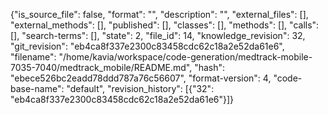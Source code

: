 {"is_source_file": false, "format": "", "description": "", "external_files": [], "external_methods": [], "published": [], "classes": [], "methods": [], "calls": [], "search-terms": [], "state": 2, "file_id": 14, "knowledge_revision": 32, "git_revision": "eb4ca8f337e2300c83458cdc62c18a2e52da61e6", "filename": "/home/kavia/workspace/code-generation/medtrack-mobile-7035-7040/medtrack_mobile/README.md", "hash": "ebece526bc2eadd78ddd787a76c56607", "format-version": 4, "code-base-name": "default", "revision_history": [{"32": "eb4ca8f337e2300c83458cdc62c18a2e52da61e6"}]}